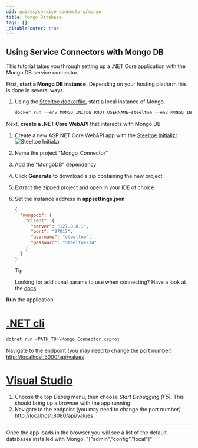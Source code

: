 ```yaml
---
uid: guides/service-connectors/mongo
title: Mongo Database
tags: []
_disableFooter: true
---
```


## Using Service Connectors with Mongo DB

This tutorial takes you through setting up a .NET Core application with the Mongo DB service connector.

First, **start a Mongo DB instance**. Depending on your hosting platform this is done in several ways.

1. Using the [Steeltoe dockerfile](https://github.com/steeltoeoss/dockerfiles), start a local instance of Mongo.

   ```powershell
   docker run --env MONGO_INITDB_ROOT_USERNAME=steeltoe --env MONGO_INITDB_ROOT_PASSWORD=Steeltoe234 --publish 27017:27017 mongo
   ```

Next, **create a .NET Core WebAPI** that interacts with Mongo DB

1. Create a new ASP.NET Core WebAPI app with the [Steeltoe Initializr](https://start.steeltoe.io)
   ![Steeltoe Initialzr](~/guides/images/initializr/mongo-connector.png)
1. Name the project "Mongo_Connector"
1. Add the "MongoDB" dependency
1. Click **Generate** to download a zip containing the new project
1. Extract the zipped project and open in your IDE of choice
1. Set the instance address in **appsettings.json**

   ```json
   {
     "mongodb": {
       "client": {
         "server": "127.0.0.1",
         "port": "27017",
         "username": "steeltoe",
         "password": "Steeltoe234"
       }
     }
   }
   ```

   > [!TIP]
   > Looking for additional params to use when connecting? Have a look at the [docs](~/api/v3/welcome/index.md)

**Run** the application

# [.NET cli](#tab/cli)

```powershell
dotnet run <PATH_TO>\Mongo_Connector.csproj
```

Navigate to the endpoint (you may need to change the port number) [http://localhost:5000/api/values](http://localhost:5000/api/values)

# [Visual Studio](#tab/vs)

1. Choose the top _Debug_ menu, then choose _Start Debugging (F5)_. This should bring up a browser with the app running
1. Navigate to the endpoint (you may need to change the port number) [http://localhost:8080/api/values](http://localhost:8080/api/values)

---

Once the app loads in the browser you will see a list of the default databases installed with Mongo.
"["admin","config","local"]"
